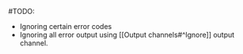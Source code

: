 #TODO:
- Ignoring certain error codes
- Ignoring all error output using [[Output channels#^Ignore]] output channel.